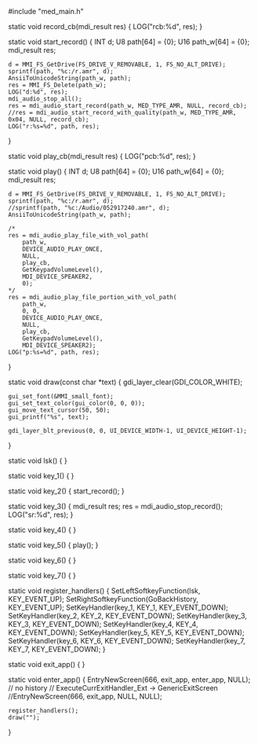 #include "med_main.h"

static void record_cb(mdi_result res) {
    LOG("rcb:%d", res);
}

static void start_record() {
    INT d;
    U8 path[64] = {0};
    U16 path_w[64] = {0};
    mdi_result res;

    d = MMI_FS_GetDrive(FS_DRIVE_V_REMOVABLE, 1, FS_NO_ALT_DRIVE);
    sprintf(path, "%c:/r.amr", d);
    AnsiiToUnicodeString(path_w, path);
    res = MMI_FS_Delete(path_w);
    LOG("d:%d", res);
    mdi_audio_stop_all();
    res = mdi_audio_start_record(path_w, MED_TYPE_AMR, NULL, record_cb);
    //res = mdi_audio_start_record_with_quality(path_w, MED_TYPE_AMR, 0x04, NULL, record_cb);
    LOG("r:%s=%d", path, res);
}

static void play_cb(mdi_result res) {
    LOG("pcb:%d", res);
}

static void play() {
    INT d;
    U8 path[64] = {0};
    U16 path_w[64] = {0};
    mdi_result res;

    d = MMI_FS_GetDrive(FS_DRIVE_V_REMOVABLE, 1, FS_NO_ALT_DRIVE);
    sprintf(path, "%c:/r.amr", d);
    //sprintf(path, "%c:/Audio/052917240.amr", d);
    AnsiiToUnicodeString(path_w, path);

    /*
    res = mdi_audio_play_file_with_vol_path(
        path_w,
        DEVICE_AUDIO_PLAY_ONCE,
        NULL,
        play_cb,
        GetKeypadVolumeLevel(),
        MDI_DEVICE_SPEAKER2,
        0);
    */
    res = mdi_audio_play_file_portion_with_vol_path(
        path_w,
        0, 0,
        DEVICE_AUDIO_PLAY_ONCE,
        NULL,
        play_cb,
        GetKeypadVolumeLevel(),
        MDI_DEVICE_SPEAKER2);
    LOG("p:%s=%d", path, res);
}

static void draw(const char *text) {
    gdi_layer_clear(GDI_COLOR_WHITE);

    gui_set_font(&MMI_small_font);
    gui_set_text_color(gui_color(0, 0, 0));
	gui_move_text_cursor(50, 50);
	gui_printf("%s", text);

    gdi_layer_blt_previous(0, 0, UI_DEVICE_WIDTH-1, UI_DEVICE_HEIGHT-1);
}

static void lsk() {
}

static void key_1() {
}

static void key_2() {
    start_record();
}

static void key_3() {
    mdi_result res;
    res = mdi_audio_stop_record();
    LOG("sr:%d", res);
}

static void key_4() {
}

static void key_5() {
    play();
}

static void key_6() {
}

static void key_7() {
}

static void register_handlers() {
    SetLeftSoftkeyFunction(lsk, KEY_EVENT_UP);
    SetRightSoftkeyFunction(GoBackHistory, KEY_EVENT_UP);
	SetKeyHandler(key_1, KEY_1, KEY_EVENT_DOWN);
	SetKeyHandler(key_2, KEY_2, KEY_EVENT_DOWN);
	SetKeyHandler(key_3, KEY_3, KEY_EVENT_DOWN);
	SetKeyHandler(key_4, KEY_4, KEY_EVENT_DOWN);
	SetKeyHandler(key_5, KEY_5, KEY_EVENT_DOWN);
	SetKeyHandler(key_6, KEY_6, KEY_EVENT_DOWN);
	SetKeyHandler(key_7, KEY_7, KEY_EVENT_DOWN);
}

static void exit_app() {
}

static void enter_app() {
	EntryNewScreen(666, exit_app, enter_app, NULL);
    // no history
    // ExecuteCurrExitHandler_Ext -> GenericExitScreen
    //EntryNewScreen(666, exit_app, NULL, NULL);

	register_handlers();
	draw("");
}
